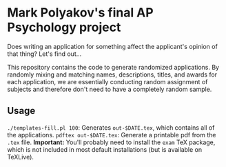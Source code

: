 # Mark Polyakov's final AP Psychology project

Does writing an application for something affect the applicant's opinion of that thing? Let's find out...

This repository contains the code to generate randomized applications. By randomly mixing and matching names, descriptions, titles, and awards for each application, we are essentially conducting random assignment of subjects and therefore don't need to have a completely random sample.

## Usage

`./templates-fill.pl 100`: Generates `out-$DATE.tex`, which contains all of the applications.
`pdftex out-$DATE.tex`: Generate a printable pdf from the `.tex` file. **Important:** You'll probably need to install the `exam` TeX package, which is not included in most default installations (but is available on TeXLive).
